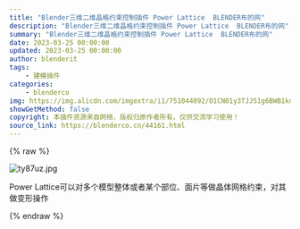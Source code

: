 ```yaml
---
title: "Blender三维二维晶格约束控制插件 Power Lattice  BLENDER布的网"
description: "Blender三维二维晶格约束控制插件 Power Lattice  BLENDER布的网"
summary: "Blender三维二维晶格约束控制插件 Power Lattice  BLENDER布的网"
date: 2023-03-25 00:00:00
updated: 2023-03-25 00:00:00
author: blenderit
tags: 
    - 建模插件
categories:
    - blenderco
img: https://img.alicdn.com/imgextra/i1/751044092/O1CN01y3TJJ51g6BWB1kqtq_!!751044092.jpg
showGetMethod: false
copyright: 本插件资源来自网络，版权归原作者所有，仅供交流学习使用！
source_link: https://blenderco.cn/44161.html
---
```


{% raw %}
<p><img src="https://img.alicdn.com/imgextra/i1/751044092/O1CN01y3TJJ51g6BWB1kqtq_!!751044092.jpg" alt="ty87uz.jpg "></p><p>Power Lattice可以对多个模型整体或者某个部位、面片等做晶体网格约束，对其做变形操作</p>
<div style="display: none">blenderco</div>
{% endraw %}
